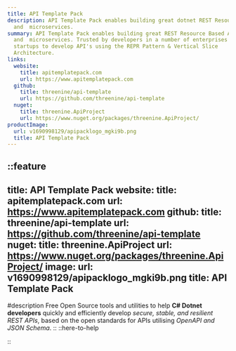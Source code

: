 ```yaml
---
title: API Template Pack
description: API Template Pack enables building great dotnet REST Resource Based API
  and  microservices.
summary: API Template Pack enables building great REST Resource Based API
  and  microservices. Trusted by developers in a number of enterprises &
  startups to develop API's using the REPR Pattern & Vertical Slice
  Architecture.
links:
  website:
    title: apitemplatepack.com
    url: https://www.apitemplatepack.com
  github:
    title: threenine/api-template
    url: https://github.com/threenine/api-template
  nuget:
    title: threenine.ApiProject
    url: https://www.nuget.org/packages/threenine.ApiProject/
productImage:
  url: v1690998129/apipacklogo_mgki9b.png
  title: API Template Pack
---
```

::feature
---
title: API Template Pack
website:
 title: apitemplatepack.com
 url: https://www.apitemplatepack.com
github:
 title: threenine/api-template
 url: https://github.com/threenine/api-template
nuget:
 title: threenine.ApiProject
 url: https://www.nuget.org/packages/threenine.ApiProject/
image:
 url: v1690998129/apipacklogo_mgki9b.png
 title: API Template Pack
---
#description
 Free Open Source tools and utilities to help **C# Dotnet developers**  quickly and efficiently develop
_secure, stable, and resilient REST APIs_, based on the open standards for APIs utilising _OpenAPI and JSON Schema_.
::
::here-to-help

::





